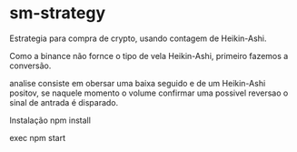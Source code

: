 # sm-strategy
Estrategia para compra de crypto, usando contagem de Heikin-Ashi. 

Como a binance não fornce o tipo de vela Heikin-Ashi, primeiro fazemos a conversão.

analise consiste em obersar uma baixa seguido e de um Heikin-Ashi positov, se naquele momento o volume confirmar 
uma possivel reversao o sinal de antrada é disparado.


Instalação
npm install

exec
npm start
